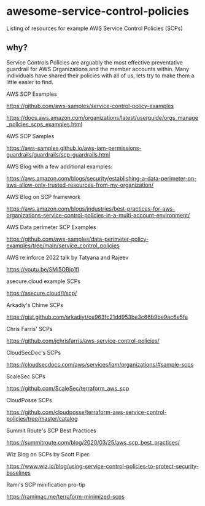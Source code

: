 # awesome-service-control-policies
Listing of resources for example AWS Service Control Policies (SCPs)

## why?

Service Controls Policies are arguably the most effective preventative guardrail for AWS Organizations and the member accounts within. Many individuals have shared their policies with all of us, lets try to make them a little easier to find.

AWS SCP Examples

https://github.com/aws-samples/service-control-policy-examples

https://docs.aws.amazon.com/organizations/latest/userguide/orgs_manage_policies_scps_examples.html

AWS SCP Samples

https://aws-samples.github.io/aws-iam-permissions-guardrails/guardrails/scp-guardrails.html 

AWS Blog with a few additional examples:

https://aws.amazon.com/blogs/security/establishing-a-data-perimeter-on-aws-allow-only-trusted-resources-from-my-organization/

AWS Blog on SCP framework

https://aws.amazon.com/blogs/industries/best-practices-for-aws-organizations-service-control-policies-in-a-multi-account-environment/ 

AWS Data perimeter SCP Examples

https://github.com/aws-samples/data-perimeter-policy-examples/tree/main/service_control_policies

AWS re:inforce 2022 talk by Tatyana and Rajeev

https://youtu.be/SMi5OBjp1fI

asecure.cloud example SCPs

https://asecure.cloud/l/scp/ 

Arkadiy's Chime SCPs

https://gist.github.com/arkadiyt/ce963fc21dd953be3c66b9be9ac6e5fe

Chris Farris' SCPs

https://github.com/jchrisfarris/aws-service-control-policies/

CloudSecDoc's SCPs

https://cloudsecdocs.com/aws/services/iam/organizations/#sample-scps

ScaleSec SCPs

https://github.com/ScaleSec/terraform_aws_scp

CloudPosse SCPs

https://github.com/cloudposse/terraform-aws-service-control-policies/tree/master/catalog

Summit Route's SCP Best Practices

https://summitroute.com/blog/2020/03/25/aws_scp_best_practices/

Wiz Blog on SCPs by Scott Piper:

https://www.wiz.io/blog/using-service-control-policies-to-protect-security-baselines

Rami's SCP minification pro-tip

https://ramimac.me/terraform-minimized-scps

 
